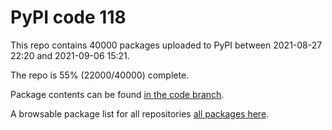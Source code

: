 # PyPI code 118

This repo contains 40000 packages uploaded to PyPI between 
2021-08-27 22:20 and 2021-09-06 15:21.

The repo is 55% (22000/40000) complete.

Package contents can be found [in the code branch](https://github.com/pypi-data/pypi-mirror-118/tree/code/packages).

A browsable package list for all repositories [all packages here](https://pypi-data.github.io/website/repositories/pypi-mirror-118).


